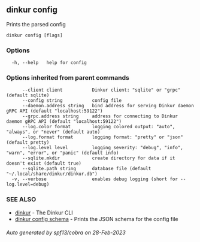 ## dinkur config

Prints the parsed config

```
dinkur config [flags]
```

### Options

```
  -h, --help   help for config
```

### Options inherited from parent commands

```
      --client client           Dinkur client: "sqlite" or "grpc" (default sqlite)
      --config string           config file
      --daemon.address string   bind address for serving Dinkur daemon gRPC API (default "localhost:59122")
      --grpc.address string     address for connecting to Dinkur daemon gRPC API (default "localhost:59122")
      --log.color format        logging colored output: "auto", "always", or "never" (default auto)
      --log.format format       logging format: "pretty" or "json" (default pretty)
      --log.level level         logging severity: "debug", "info", "warn", "error", or "panic" (default info)
      --sqlite.mkdir            create directory for data if it doesn't exist (default true)
      --sqlite.path string      database file (default "~/.local/share/dinkur/dinkur.db")
  -v, --verbose                 enables debug logging (short for --log.level=debug)
```

### SEE ALSO

* [dinkur](dinkur.md)	 - The Dinkur CLI
* [dinkur config schema](dinkur_config_schema.md)	 - Prints the JSON schema for the config file

###### Auto generated by spf13/cobra on 28-Feb-2023
